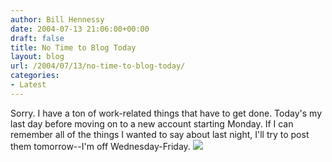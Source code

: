 ```yaml
---
author: Bill Hennessy
date: 2004-07-13 21:06:00+00:00
draft: false
title: No Time to Blog Today
layout: blog
url: /2004/07/13/no-time-to-blog-today/
categories:
- Latest
---
```


Sorry. I have a ton of work-related things that have to get done. Today's my last day before moving on to a new account starting Monday. If I can remember all of the things I wanted to say about last night, I'll try to post them tomorrow--I'm off Wednesday-Friday. ![](https://blog.billhennessy.com/aggbug.aspx?PostID=688)


